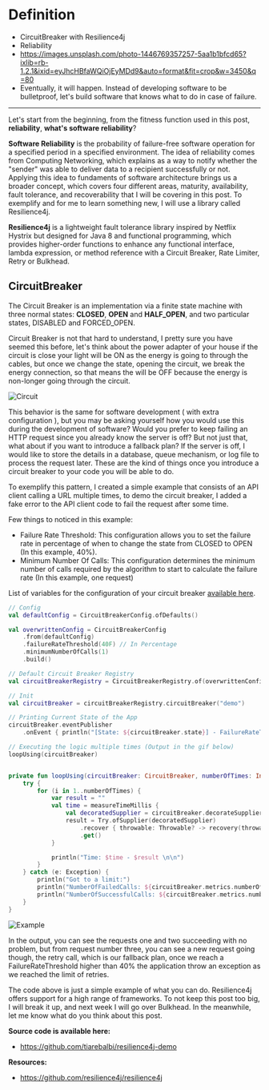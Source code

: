 # Definition

- CircuitBreaker with Resilience4j
- Reliability
- https://images.unsplash.com/photo-1446769357257-5aa1b1bfcd65?ixlib=rb-1.2.1&ixid=eyJhcHBfaWQiOjEyMDd9&auto=format&fit=crop&w=3450&q=80
- Eventually, it will happen. Instead of developing software to be bulletproof, let's build software that knows what to do in case of failure.

---

Let's start from the beginning, from the fitness function used in this post, **reliability**, **what's software reliability**?

**Software Reliability** is the probability of failure-free software operation for a specified period in a specified environment. The idea of reliability comes from Computing Networking, which explains as a way to notify whether the "sender" was able to deliver data to a recipient successfully or not. Applying this idea to fundaments of software architecture brings us a broader concept, which covers four different areas, maturity, availability, fault tolerance, and recoverability that I will be covering in this post. To exemplify and for me to learn something new, I will use a library called Resilience4j.

**Resilience4j** is a lightweight fault tolerance library inspired by Netflix Hystrix but designed for Java 8 and functional programming, which provides higher-order functions to enhance any functional interface, lambda expression, or method reference with a Circuit Breaker, Rate Limiter, Retry or Bulkhead.

## CircuitBreaker

The Circuit Breaker is an implementation via a finite state machine with three normal states: **CLOSED**, **OPEN** and **HALF_OPEN**, and two particular states, DISABLED and FORCED_OPEN.

Circuit Breaker is not that hard to understand, I pretty sure you have seemed this before, let's think about the power adapter of your house if the circuit is close your light will be ON as the energy is going to through the cables, but once we change the state, opening the circuit, we break the energy connection, so that means the will be OFF because the energy is non-longer going through the circuit.

![Circuit](https://kaiserscience.files.wordpress.com/2015/10/lit-bulb-circuit.gif)

This behavior is the same for software development ( with extra configuration ), but you may be asking yourself how you would use this during the development of software? Would you prefer to keep failing an HTTP request since you already know the server is off? But not just that, what about if you want to introduce a fallback plan? If the server is off, I would like to store the details in a database, queue mechanism, or log file to process the request later. These are the kind of things once you introduce a circuit breaker to your code you will be able to do.

To exemplify this pattern, I created a simple example that consists of an API client calling a URL multiple times, to demo the circuit breaker, I added a fake error to the API client code to fail the request after some time.

Few things to noticed in this example:

- Failure Rate Threshold: This configuration allows you to set the failure rate in percentage of when to change the state from CLOSED to OPEN (In this example, 40%).
- Minimum Number Of Calls: This configuration determines the minimum number of calls required by the algorithm to start to calculate the failure rate (In this example, one request)

List of variables for the configuration of your circuit breaker [available here](https://resilience4j.readme.io/docs/circuitbreaker).

```kotlin
// Config
val defaultConfig = CircuitBreakerConfig.ofDefaults()

val overwrittenConfig = CircuitBreakerConfig
    .from(defaultConfig)
    .failureRateThreshold(40F) // In Percentage
    .minimumNumberOfCalls(1)
    .build()

// Default Circuit Breaker Registry
val circuitBreakerRegistry = CircuitBreakerRegistry.of(overwrittenConfig)

// Init
val circuitBreaker = circuitBreakerRegistry.circuitBreaker("demo")

// Printing Current State of the App
circuitBreaker.eventPublisher
    .onEvent { println("[State: ${circuitBreaker.state}] - FailureRateThreshold: ${circuitBreaker.metrics.failureRate}") }

// Executing the logic multiple times (Output in the gif below)
loopUsing(circuitBreaker)


private fun loopUsing(circuitBreaker: CircuitBreaker, numberOfTimes: Int = 100) {
    try {
        for (i in 1..numberOfTimes) {
            var result = ""
            val time = measureTimeMillis {
                val decoratedSupplier = circuitBreaker.decorateSupplier { API.get("http://mock/users") }
                result = Try.ofSupplier(decoratedSupplier)
                    .recover { throwable: Throwable? -> recovery(throwable) } // trying to recover the request
                    .get()
            }

            println("Time: $time - $result \n\n")
        }
    } catch (e: Exception) {
        println("Got to a limit:")
        println("NumberOfFailedCalls: ${circuitBreaker.metrics.numberOfFailedCalls}")
        println("NumberOfSuccessfulCalls: ${circuitBreaker.metrics.numberOfSuccessfulCalls}")
    }
}

```

![Example](https://i.ibb.co/cxjz3sL/2020-01-01-08-10-35.gif)

In the output, you can see the requests one and two succeeding with no problem, but from request number three, you can see a new request going though, the retry call, which is our fallback plan, once we reach a FailureRateThreshold higher than 40% the application throw an exception as we reached the limit of retries.

The code above is just a simple example of what you can do. Resilience4j offers support for a high range of frameworks. To not keep this post too big, I will break it up, and next week I will go over Bulkhead. In the meanwhile, let me know what do you think about this post.

**Source code is available here:**

- https://github.com/tiarebalbi/resilience4j-demo

**Resources:**

- https://github.com/resilience4j/resilience4j

